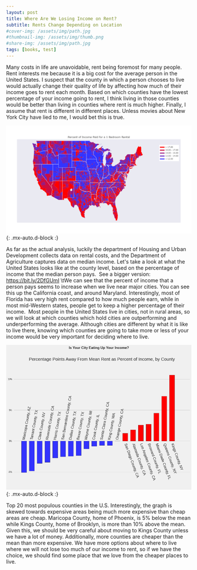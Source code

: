 ```yaml
---
layout: post
title: Where Are We Losing Income on Rent?
subtitle: Rents Change Depending on Location
#cover-img: /assets/img/path.jpg
#thumbnail-img: /assets/img/thumb.png
#share-img: /assets/img/path.jpg
tags: [books, test]
---
```


  Many costs in life are unavoidable, rent being foremost for many people. Rent interests me because it is a big cost for the average person in the United States. I suspect that the county in which a person chooses to live would actually change their quality of life by affecting how much of their income goes to rent each month. Based on which counties have the lowest percentage of your income going to rent, I think living in those counties would be better than living in counties where rent is much higher. Finally, I assume that rent is different in different places. Unless movies about New York City have lied to me, I would bet this is true.

![US](https://github.com/StevenBryceLee/StevenBryceLee.github.io/blob/master/assets/img/County-Rent.png){: .mx-auto.d-block :}

  As far as the actual analysis, luckily the department of Housing and Urban Development collects data on rental costs, and the Department of Agriculture captures data on median income. Let's take a look at what the United States looks like at the county level, based on the percentage of income that the median person pays. 
See a bigger version: https://bit.ly/2DfGUmI
\tWe can see that the percent of income that a person pays seems to increase when we live near major cities. You can see this up the California coast, and around Maryland. Interestingly, most of Florida has very high rent compared to how much people earn, while in most mid-Western states, people get to keep a higher percentage of their income. 
Most people in the United States live in cities, not in rural areas, so we will look at which counties which hold cities are outperforming and underperforming the average. Although cities are different by what it is like to live there, knowing which counties are going to take more or less of your income would be very important for deciding where to live.

![US](https://github.com/StevenBryceLee/StevenBryceLee.github.io/blob/master/assets/img/City-County-Rent.png){: .mx-auto.d-block :}

Top 20 most populous counties in the U.S.
  Interestingly, the graph is skewed towards expensive areas being much more expensive than cheap areas are cheap. Maricopa County, home of Phoenix, is 5% below the mean while Kings County, home of Brooklyn, is more than 10% above the mean. Given this, we should be very careful about moving to Kings County unless we have a lot of money. Additionally, more counties are cheaper than the mean than more expensive. We have more options about where to live where we will not lose too much of our income to rent, so if we have the choice, we should find some place that we love from the cheaper places to live.
